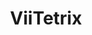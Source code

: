 ---
title: ViiTetrix
bio: |
  败了，也要弄明白离终点究竟还有多远。
avatar: /logo/X.jpg
featured: true
params:
  social:
    - title: weibo
      url: https://weibo.com/viitetrix
    - title: bilibili
      url: https://space.bilibili.com/3494362365299047
    - title: X
      url: https://x.com/ViiTetrix
    - title: youtube
      url: https://www.youtube.com/@ViiTetrix
    - title: douyin
      url: https://www.douyin.com/user/MS4wLjABAAAAmDaQ-Qj009ky9i_IPo-DKvZq88Fh6Y_CdDMAScoXZg2GhZVRj45LKjwM64mnxyOL
    - title: rednote
      url: https://www.xiaohongshu.com/user/profile/6524a23d000000002a028e83
hero: /images/author/viitetrix/01.jpg
---